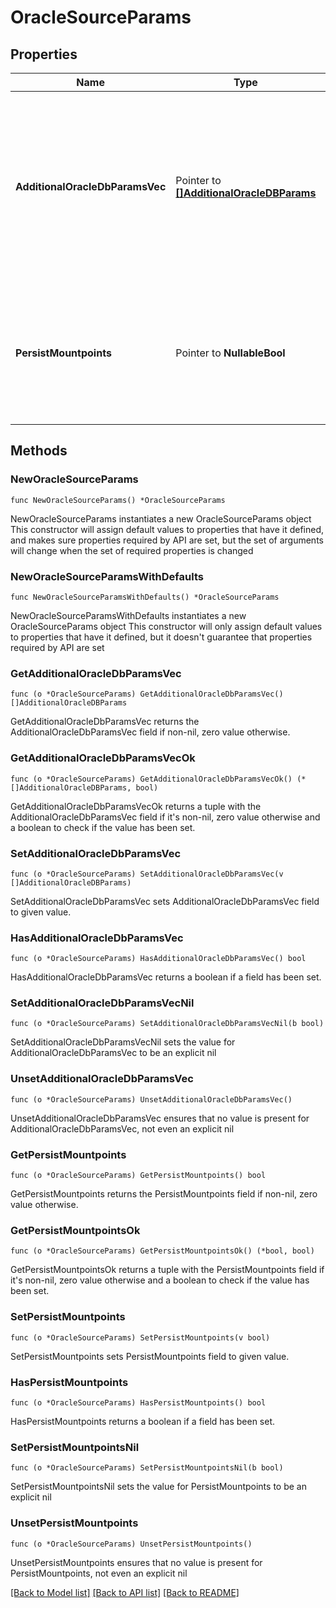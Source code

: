 # OracleSourceParams

## Properties

Name | Type | Description | Notes
------------ | ------------- | ------------- | -------------
**AdditionalOracleDbParamsVec** | Pointer to [**[]AdditionalOracleDBParams**](AdditionalOracleDBParams.md) | A vector of unique Oracle databases. Each vector entry represents the backup/restore parameters for one unique Oracle database. Uniqueness is determined by the database unique name. | [optional] 
**PersistMountpoints** | Pointer to **NullableBool** | This parameter indicates whether or not to persist mountpoints. Default is set to true, which was the behavior before this option. | [optional] 

## Methods

### NewOracleSourceParams

`func NewOracleSourceParams() *OracleSourceParams`

NewOracleSourceParams instantiates a new OracleSourceParams object
This constructor will assign default values to properties that have it defined,
and makes sure properties required by API are set, but the set of arguments
will change when the set of required properties is changed

### NewOracleSourceParamsWithDefaults

`func NewOracleSourceParamsWithDefaults() *OracleSourceParams`

NewOracleSourceParamsWithDefaults instantiates a new OracleSourceParams object
This constructor will only assign default values to properties that have it defined,
but it doesn't guarantee that properties required by API are set

### GetAdditionalOracleDbParamsVec

`func (o *OracleSourceParams) GetAdditionalOracleDbParamsVec() []AdditionalOracleDBParams`

GetAdditionalOracleDbParamsVec returns the AdditionalOracleDbParamsVec field if non-nil, zero value otherwise.

### GetAdditionalOracleDbParamsVecOk

`func (o *OracleSourceParams) GetAdditionalOracleDbParamsVecOk() (*[]AdditionalOracleDBParams, bool)`

GetAdditionalOracleDbParamsVecOk returns a tuple with the AdditionalOracleDbParamsVec field if it's non-nil, zero value otherwise
and a boolean to check if the value has been set.

### SetAdditionalOracleDbParamsVec

`func (o *OracleSourceParams) SetAdditionalOracleDbParamsVec(v []AdditionalOracleDBParams)`

SetAdditionalOracleDbParamsVec sets AdditionalOracleDbParamsVec field to given value.

### HasAdditionalOracleDbParamsVec

`func (o *OracleSourceParams) HasAdditionalOracleDbParamsVec() bool`

HasAdditionalOracleDbParamsVec returns a boolean if a field has been set.

### SetAdditionalOracleDbParamsVecNil

`func (o *OracleSourceParams) SetAdditionalOracleDbParamsVecNil(b bool)`

 SetAdditionalOracleDbParamsVecNil sets the value for AdditionalOracleDbParamsVec to be an explicit nil

### UnsetAdditionalOracleDbParamsVec
`func (o *OracleSourceParams) UnsetAdditionalOracleDbParamsVec()`

UnsetAdditionalOracleDbParamsVec ensures that no value is present for AdditionalOracleDbParamsVec, not even an explicit nil
### GetPersistMountpoints

`func (o *OracleSourceParams) GetPersistMountpoints() bool`

GetPersistMountpoints returns the PersistMountpoints field if non-nil, zero value otherwise.

### GetPersistMountpointsOk

`func (o *OracleSourceParams) GetPersistMountpointsOk() (*bool, bool)`

GetPersistMountpointsOk returns a tuple with the PersistMountpoints field if it's non-nil, zero value otherwise
and a boolean to check if the value has been set.

### SetPersistMountpoints

`func (o *OracleSourceParams) SetPersistMountpoints(v bool)`

SetPersistMountpoints sets PersistMountpoints field to given value.

### HasPersistMountpoints

`func (o *OracleSourceParams) HasPersistMountpoints() bool`

HasPersistMountpoints returns a boolean if a field has been set.

### SetPersistMountpointsNil

`func (o *OracleSourceParams) SetPersistMountpointsNil(b bool)`

 SetPersistMountpointsNil sets the value for PersistMountpoints to be an explicit nil

### UnsetPersistMountpoints
`func (o *OracleSourceParams) UnsetPersistMountpoints()`

UnsetPersistMountpoints ensures that no value is present for PersistMountpoints, not even an explicit nil

[[Back to Model list]](../README.md#documentation-for-models) [[Back to API list]](../README.md#documentation-for-api-endpoints) [[Back to README]](../README.md)


